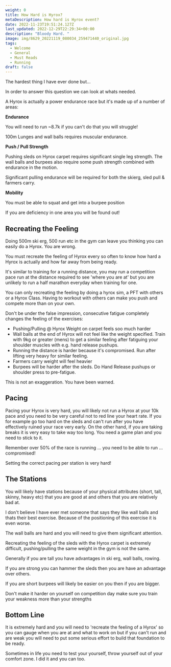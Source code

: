 ```yaml
---
weight: 0
title: How Hard is Hyrox?
metaDescription: How hard is Hyrox event?
date: 2022-11-23T19:51:24.127Z
last_updated: 2022-12-29T22:29:34+00:00
description: "Bloody Hard. "
image: img/8629_20221119_080034_259471440_original.jpg
tags:
  - Welcome
  - General
  - Must Reads
  - Running
draft: false
---
```

The hardest thing I have ever done but...

In order to answer this question we can look at whats needed. 

A Hyrox is actually a power endurance race but it's made up of a number of areas:

**Endurance** 

You will need to run ~8.7k if you can't do that you will struggle!

100m Lunges and wall balls requires muscular endurance.

 **Push / Pull Strength**

Pushing sleds on Hyrox carpet requires significant single leg strength. The wall balls and burpees also require some push strength combined with endurance in the motion.

Significant pulling endurance will be required for both the skierg, sled pull & farmers carry.

**Mobility**

You must be able to squat and get into a burpee position

If you are deficiency in one area you will be found out!

## Recreating the Feeling

Doing 500m ski erg, 500 run etc in the gym can leave you thinking you can easily do a Hyrox. You are wrong. 

You must recreate the feeling of Hyrox every so often to know how hard a Hyrox is actually and how far away from being ready. 

It's similar to training for a running distance, you may run a competition pace run at the distance required to see 'where you are at' but you are unlikely to run a half marathon everyday when training for one.

You can only recreating the feeling by doing a hyrox sim, a PFT with others or a Hyrox Class. Having to workout with others can make you push and compete more than on your own.

Don't be under the false impression, consecutive fatigue completely changes the feeling of the exercises:

* Pushing/Pulling @ Hyrox Weight on carpet feels soo much harder
* Wall balls at the end of Hyrox will not feel like the weight specified. Train with 9kg or greater (mens) to get a similar feeling after fatiguing your shoulder muscles with e.g. hand release pushups.
* Running the distance is harder because it's compromised. Run after lifting very heavy for similar feeling.
* Farmers carry weight will feel heavier
* Burpees will be harder after the sleds. Do Hand Release pushups or shoulder press to pre-fatigue.

This is not an exaggeration. You have been warned.



## **Pacing**

Pacing your Hyrox is very hard, you will likely not run a Hyrox at your 10k pace and you need to be very careful not to red line your heart rate. If you for example go too hard on the sleds and can't run after you have effectively ruined your race very early. On the other hand, if you are taking breaks it is very easy to take way too long. You need a game plan and you need to stick to it.

Remember over 50% of the race is running ... you need to be able to run ... compromised!

Setting the correct pacing per station is very hard!

## The Stations

You will likely have stations because of your physical attributes (short, tall, skinny, heavy etc) that you are good at and others that you are relatively bad at.

I don't believe I have ever met someone that says they like wall balls and thats their best exercise. Because of the positioning of this exercise it is even worse.

The wall balls are hard and you will need to give them significant attention.

Recreating the feeling of the sleds with the Hyrox carpet is extremely difficult, pushing/pulling the same weight in the gym is not the same. 

Generally if you are tall you have advantages in ski erg, wall balls, rowing.

If you are strong you can hammer the sleds then you are have an advantage over others.

If you are short burpees will likely be easier on you then if you are bigger.

Don't make it harder on yourself on competition day make sure you train your weakness more than your strengths

## Bottom Line

It is extremely hard and you will need to 'recreate the feeling of a Hyrox' so you can gauge when you are at and what to work on but if you can't run and are weak you will need to put some serious effort to build that foundation to be ready.

Sometimes in life you need to test your yourself, throw yourself out of your comfort zone. I did it and you can too.
